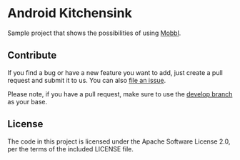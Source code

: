 # Android Kitchensink

Sample project that shows the possibilities of using [Mobbl](https://github.com/ItudeMobile/itude-mobile-android-mobbl).

## Contribute

If you find a bug or have a new feature you want to add, just create a pull request and submit it to us. You can also [file an issue](https://github.com/ItudeMobile/itude-mobile-android-kitchensink/issues/new).

Please note, if you have a pull request, make sure to use the [develop branch](https://github.com/ItudeMobile/itude-mobile-android-kitchensink/tree/develop) as your base.

## License
The code in this project is licensed under the Apache Software License 2.0, per the terms of the included LICENSE file.
